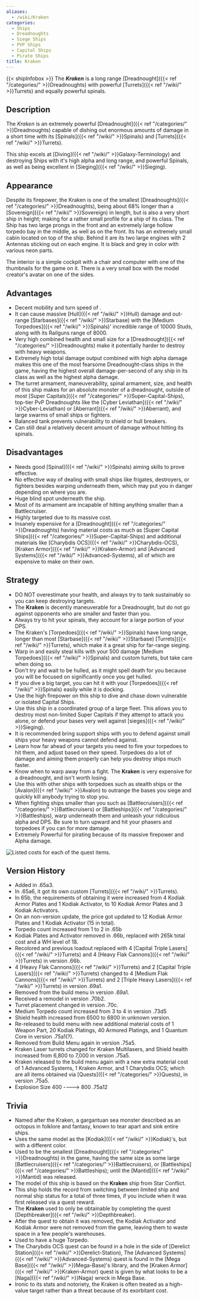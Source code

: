 ```yaml
---
aliases:
  - /wiki/Kraken
categories:
  - Ships
  - Dreadnoughts
  - Siege Ships
  - PVP Ships
  - Capital Ships
  - Pirate Ships
title: Kraken
---
```


{{< shipInfobox >}} The **_Kraken_** is a long range [Dreadnought]({{< ref "/categories/" >}}Dreadnoughts) with powerful [Turrets]({{< ref "/wiki/" >}}Turrets) and equally powerful spinals.

## Description

The _Kraken_ is an extremely powerful [Dreadnought]({{< ref "/categories/" >}}Dreadnoughts) capable of dishing out enormous amounts of damage in a short time with its [Spinals]({{< ref "/wiki/" >}}Spinals) and [Turrets]({{< ref "/wiki/" >}}Turrets).

This ship excels at [Diving]({{< ref "/wiki/" >}}Galaxy-Terminology) and destroying Ships with it's high alpha and long range, and powerful Spinals, as well as being excellent in [Sieging]({{< ref "/wiki/" >}}Sieging).

## Appearance

Despite its firepower, the Kraken is one of the smallest [Dreadnoughts]({{< ref "/categories/" >}}Dreadnoughts), being about 68% longer than a [Sovereign]({{< ref "/wiki/" >}}Sovereign) in length, but is also a very short ship in height; making for a rather small profile for a ship of its class. The Ship has two large prongs in the front and an extremely large hollow torpedo bay in the middle, as well as on the front. Its has an extremely small cabin located on top of the ship. Behind it are its two large engines with 2 Antennas sticking out on each engine. It is black and grey in color with various neon parts.

The interior is a simple cockpit with a chair and computer with one of the thumbnails for the game on it. There is a very small box with the model creator's avatar on one of the sides.

## Advantages

- Decent mobility and turn speed of .
- It can cause massive [Hull]({{< ref "/wiki/" >}}Hull) damage and out-range [Starbases]({{< ref "/wiki/" >}}Starbase) with the [Medium Torpedoes]({{< ref "/wiki/" >}}Spinals)' incredible range of 10000 Studs, along with its Railguns range of 8000.
- Very high combined health and small size for a [Dreadnought]({{< ref "/categories/" >}}Dreadnoughts) make it potentially harder to destroy with heavy weapons.
- Extremely high total damage output combined with high alpha damage makes this one of the most fearsome Dreadnought-class ships in the game, having the highest overall damage-per-second of any ship in its class as well as the highest alpha damage.
- The turret armament, maneuverability, spinal armament, size, and health of this ship makes for an absolute monster of a dreadnought, outside of most [Super Capitals]({{< ref "/categories/" >}}Super-Capital-Ships), top-tier PvP Dreadnoughts like the [Cyber Leviathan]({{< ref "/wiki/" >}}Cyber-Leviathan) or [Aberrant]({{< ref "/wiki/" >}}Aberrant), and large swarms of small ships or fighters.
- Balanced tank prevents vulnerability to shield or hull breakers.
- Can still deal a relatively decent amount of damage without hitting its spinals.

## Disadvantages

- Needs good [Spinal]({{< ref "/wiki/" >}}Spinals) aiming skills to prove effective.
- No effective way of dealing with small ships like frigates, destroyers, or fighters besides warping underneath them, which may put you in danger depending on where you are.
- Huge blind spot underneath the ship.
- Most of its armament are incapable of hitting anything smaller than a Battlecruiser.
- Highly targeted due to its massive cost.
- Insanely expensive for a [Dreadnought]({{< ref "/categories/" >}}Dreadnoughts) having material costs as much as [Super Capital Ships]({{< ref "/categories/" >}}Super-Capital-Ships) and additional materials like [Charybdis OCS]({{< ref "/wiki/" >}}Charybdis-OCS), [Kraken Armor]({{< ref "/wiki/" >}}Kraken-Armor) and [Advanced Systems]({{< ref "/wiki/" >}}Advanced-Systems), all of which are expensive to make on their own.

## Strategy

- DO NOT overestimate your health, and always try to tank sustainably so you can keep destroying targets.
- The **Kraken** is decently maneuverable for a Dreadnought, but do not go against opponents who are smaller and faster than you.
- Always try to hit your spinals, they account for a large portion of your DPS.
- The Kraken's [Torpedoes]({{< ref "/wiki/" >}}Spinals) have long range, longer than most [Starbase]({{< ref "/wiki/" >}}Starbase) [Turrets]({{< ref "/wiki/" >}}Turrets), which make it a great ship for far-range sieging.
- Warp in and easily steal kills with your 500 damage [Medium Torpedoes]({{< ref "/wiki/" >}}Spinals) and custom turrets, but take care when doing so.
- Don't try and wait to be hulled, as it might spell death for you because you will be focused on significantly once you get hulled.
- If you dive a big target, you can hit it with your [Torpedoes]({{< ref "/wiki/" >}}Spinals) easily while it is docking.
- Use the high firepower on this ship to dive and chase down vulnerable or isolated Capital Ships.
- Use this ship in a coordinated group of a large fleet. This allows you to destroy most non-limited Super Capitals if they attempt to attack you alone, or defend your bases very well against [sieges]({{< ref "/wiki/" >}}Sieging).
- It is recommended bring support ships with you to defend against small ships your heavy weapons cannot defend against.
- Learn how far ahead of your targets you need to fire your torpedoes to hit them, and adjust based on their speed. Torpedoes do a lot of damage and aiming them properly can help you destroy ships much faster.
- Know when to warp away from a fight. The **Kraken** is very expensive for a dreadnought, and isn't worth losing.
- Use this with other ships with torpedoes such as stealth ships or the [Avalon]({{< ref "/wiki/" >}}Avalon) to outrange the bases you siege and quickly kill anybody trying to stop you.
- When fighting ships smaller than you such as [Battlecruisers]({{< ref "/categories/" >}}Battlecruisers) or [Battleships]({{< ref "/categories/" >}}Battleships), warp underneath them and unleash your ridiculous alpha and DPS. Be sure to turn upward and hit your phasers and torpedoes if you can for more damage.
- Extremely Powerful for pirating because of its massive firepower and Alpha damage.

![Listed costs for each of the quest
items.](KrakenQuestCosts.png "Listed costs for each of the quest items.")

## Version History

- Added in .65a3.
- In .65a6, it got its own custom [Turrets]({{< ref "/wiki/" >}}Turrets).
- In 65b, the requirements of obtaining it were increased from 4 Kodiak Armor Plates and 1 Kodiak Activator, to 10 Kodiak Armor Plates and 3 Kodiak Activators.
- On an non-version update, the price got updated to 12 Kodiak Armor Plates and 1 Kodiak Activator (15 in total).
- Torpedo count increased from 1 to 2 in .65b
- Kodiak Plates and Activator removed in .66b, replaced with 265k total cost and a WH level of 18.
- Recolored and previous loadout replaced with 4 [Capital Triple Lasers]({{< ref "/wiki/" >}}Turrets) and 4 [Heavy Flak Cannons]({{< ref "/wiki/" >}}Turrets) in version .66b.
- 4 [Heavy Flak Cannons]({{< ref "/wiki/" >}}Turrets) and 2 [Capital Triple Lasers]({{< ref "/wiki/" >}}Turrets) changed to 4 [Medium Flak Cannons]({{< ref "/wiki/" >}}Turrets) and 2 [Triple Heavy Lasers]({{< ref "/wiki/" >}}Turrets) in version .69a1.
- Removed from the build menu in version .69a1.
- Received a remodel in version .70b2.
- Turret placement changed in version .70c.
- Medium Torpedo count increased from 3 to 4 in version .73d5
- Shield health increased from 6500 to 6800 in unknown version.
- Re-released to build menu with new additional material costs of 1 Weapon Part, 20 Kodiak Platings, 40 Armored Platings, and 1 Quantum Core in version .75a1(?).
- Removed from Build Menu again in version .75a5.
- Kraken Laser turrets changed for Kraken Multilasers, and Shield health increased from 6,800 to 7,000 in version .75a5.
- Kraken released to the build menu again with a new extra material cost of 1 Advanced Systems, 1 Kraken Armor, and 1 Charybdis OCS; which are all items obtained via [Quests]({{< ref "/categories/" >}}Quests), in version .75a5.
- Explosion Size 400 ----> 800 .75a12

## Trivia

- Named after the Kraken, a gargantuan sea monster described as an octopus in folklore and fantasy, known to tear apart and sink entire ships.
- Uses the same model as the [Kodiak]({{< ref "/wiki/" >}}Kodiak)'s, but with a different color.
- Used to be the smallest [Dreadnought]({{< ref "/categories/" >}}Dreadnoughts) in the game, having the same size as some large [Battlecruisers]({{< ref "/categories/" >}}Battlecruisers), or [Battleships]({{< ref "/categories/" >}}Battleships); until the [Mantid]({{< ref "/wiki/" >}}Mantid) was released.
- The model of this ship is based on the **Kraken** ship from Star Conflict.
- This ship holds the record from switching between limited ship and normal ship status for a total of three times, if you include when it was first released via a quest reward.
- The **Kraken** used to only be obtainable by completing the quest [Depthbreaker]({{< ref "/wiki/" >}}Depthbreaker).
- After the quest to obtain it was removed, the Kodiak Activator and Kodiak Armor were not removed from the game, leaving them to waste space in a few people's warehouses.
- Used to have a huge Torpedo.
- The Charybdis OCS quest can be found in a hole in the side of [Derelict Station]({{< ref "/wiki/" >}}Derelict-Station), The [Advanced Systems]({{< ref "/wiki/" >}}Advanced-Systems) quest is found in the [Mega Base]({{< ref "/wiki/" >}}Mega-Base)'s library, and the [Kraken Armor]({{< ref "/wiki/" >}}Kraken-Armor) quest is given by what looks to be a [Naga]({{< ref "/wiki/" >}}Naga) wreck in Mega Base.
- Ironic to its stats and notoriety, the Kraken is often treated as a high-value target rather than a threat because of its exorbitant cost.
